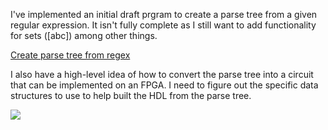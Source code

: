 I've implemented an initial draft prgram to create a parse tree from a given regular expression.  It isn't fully complete as I still want to add functionality for sets ([abc]) among other things.

[Create parse tree from regex](https://github.com/bmeridet/regex_pt)

I also have a high-level idea of how to convert the parse tree into a circuit that can be implemented on an FPGA.  I need to figure out the specific data structures to use to help built the HDL from the parse tree.

<img src="https://bmeridet.github.io/images/method_hl.png">
